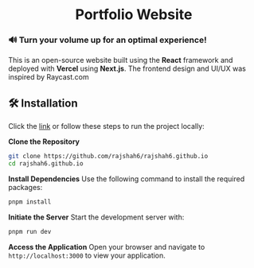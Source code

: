 <div align="center">

# Portfolio Website

</div>

### 🔊 Turn your volume up for an optimal experience!

This is an open-source website built using the **React** framework and deployed with **Vercel** using **Next.js**. The frontend design and UI/UX was inspired by Raycast.com

## 🛠️ Installation

Click the [link](https://rajshah.vercel.app/) or follow these steps to run the project locally:

**Clone the Repository**
   ```bash
   git clone https://github.com/rajshah6/rajshah6.github.io
   cd rajshah6.github.io
   ```

**Install Dependencies**
Use the following command to install the required packages:
```bash
pnpm install
```

**Initiate the Server**
Start the development server with:
```bash
pnpm run dev
```

**Access the Application**
Open your browser and navigate to `http://localhost:3000` to view your application.
